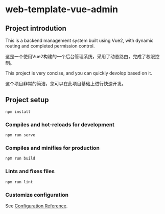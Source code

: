 # web-template-vue-admin

## Project introdution
This is a backend management system built using Vue2, with dynamic routing and completed permission control.

这是一个使用Vue2构建的一个后台管理系统，采用了动态路由，完成了权限控制。

This project is very concise, and you can quickly devolop based on it.

这个项目非常的简洁，您可以在此项目基础上进行快速开发。

## Project setup
```
npm install
```

### Compiles and hot-reloads for development
```
npm run serve
```

### Compiles and minifies for production
```
npm run build
```

### Lints and fixes files
```
npm run lint
```

### Customize configuration
See [Configuration Reference](https://cli.vuejs.org/config/).
